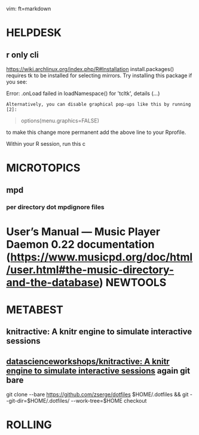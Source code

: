 vim: ft=markdown

HELPDESK
====


r only cli
----

https://wiki.archlinux.org/index.php/R#Installation
    install.packages() requires tk to be installed for selecting mirrors. Try installing this package if you see:

Error: .onLoad failed in loadNamespace() for 'tcltk', details (...)

    Alternatively, you can disable graphical pop-ups like this by running [2]:

> options(menu.graphics=FALSE)

to make this change more permanent add the above line to your Rprofile.

Within your R session, run this c


MICROTOPICS
====


mpd
-----

### per directory dot mpdignore files 
User’s Manual — Music Player Daemon 0.22 documentation (https://www.musicpd.org/doc/html/user.html#the-music-directory-and-the-database)
NEWTOOLS
===

METABEST
=====

knitractive: A knitr engine to simulate interactive sessions
-----

[datascienceworkshops/knitractive: A knitr engine to simulate interactive sessions](https://github.com/datascienceworkshops/knitractive)
again git bare
-----

git clone --bare https://github.com/zserge/dotfiles $HOME/.dotfiles && git --git-dir=$HOME/.dotfiles/ --work-tree=$HOME checkout


ROLLING
====


